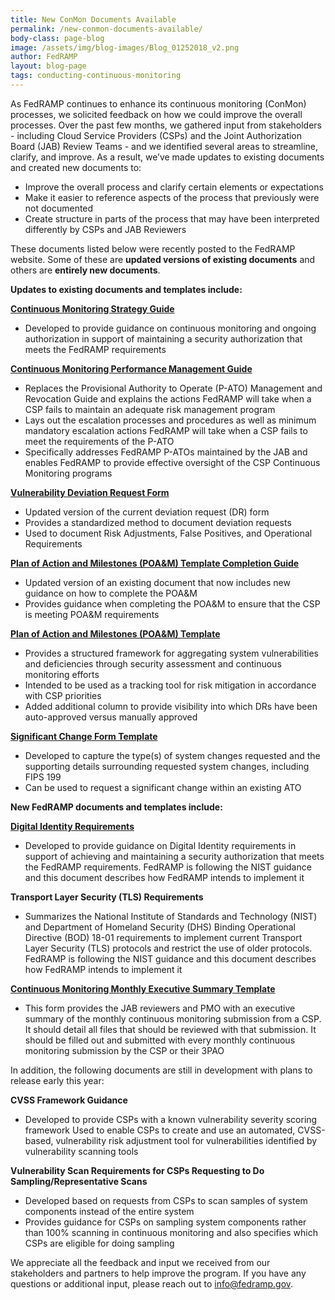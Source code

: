 ```yaml
---
title: New ConMon Documents Available 
permalink: /new-conmon-documents-available/
body-class: page-blog
image: /assets/img/blog-images/Blog_01252018_v2.png
author: FedRAMP
layout: blog-page
tags: conducting-continuous-monitoring
---
```

As FedRAMP continues to enhance its continuous monitoring (ConMon) processes, we solicited feedback on how we could improve the overall processes. Over the past few months, we gathered input from stakeholders - including Cloud Service Providers (CSPs) and the Joint Authorization Board (JAB) Review Teams - and we identified several areas to streamline, clarify, and improve. As a result, we’ve made updates to existing documents and created new documents to:

* Improve the overall process and clarify certain elements or expectations
* Make it easier to reference aspects of the process that previously were not documented
* Create structure in parts of the process that may have been interpreted differently by CSPs and JAB Reviewers

These documents listed below were recently posted to the FedRAMP website. Some of these are **updated versions of existing documents** and others are **entirely new documents**. 


**Updates to existing documents and templates include:**

**<a href="{{site.baseurl}}/assets/resources/documents/CSP_Continuous_Monitoring_Strategy_Guide.pdf">Continuous Monitoring Strategy Guide</a>**
* Developed to provide guidance on continuous monitoring and ongoing authorization in support of maintaining a security authorization that meets the FedRAMP requirements

**<a href="{{site.baseurl}}/assets/resources/documents/CSP_Continuous_Monitoring_Performance_Management_Guide.pdf">Continuous Monitoring Performance Management Guide</a>**
* Replaces the Provisional Authority to Operate (P-ATO) Management and Revocation Guide and explains the actions FedRAMP will take when a CSP fails to maintain an adequate risk management program
* Lays out the escalation processes and procedures as well as minimum mandatory escalation actions FedRAMP will take when a CSP fails to meet the requirements of the P-ATO
* Specifically addresses FedRAMP P-ATOs maintained by the JAB and enables FedRAMP to provide effective oversight of the CSP Continuous Monitoring programs

**<a href="{{site.baseurl}}/assets/resources/templates/FedRAMP-Vulnerability-Deviation-Request-Form.xlsx">Vulnerability Deviation Request Form</a>**
* Updated version of the current deviation request (DR) form
* Provides a standardized method to document deviation requests
* Used to document Risk Adjustments, False Positives, and Operational Requirements

**<a href="{{site.baseurl}}/assets/resources/documents/CSP_POAM_Template_Completion_Guide.pdf">Plan of Action and Milestones (POA&M) Template Completion Guide</a>**
* Updated version of an existing document that now includes new guidance on how to complete the POA&M
* Provides guidance when completing the POA&M to ensure that the CSP is meeting POA&M requirements

**<a href="{{site.baseurl}}/assets/resources/templates/FedRAMP-POAM-Template.xlsm">Plan of Action and Milestones (POA&M) Template</a>**
* Provides a structured framework for aggregating system vulnerabilities and deficiencies through security assessment and continuous monitoring efforts
* Intended to be used as a tracking tool for risk mitigation in accordance with CSP priorities
* Added additional column to provide visibility into which DRs have been auto-approved versus manually approved

**<a href="{{site.baseurl}}/assets/resources/templates/FedRAMP-Significant-Change-Form-Template.pdf">Significant Change Form Template</a>**
* Developed to capture the type(s) of system changes requested and the supporting details surrounding requested system changes, including FIPS 199
* Can be used to request a significant change within an existing ATO

**New FedRAMP documents and templates include:**

**<a href="{{site.baseurl}}/assets/resources/documents/CSP_Digital_Identity_Requirements.pdf">Digital Identity Requirements</a>**
* Developed to provide guidance on Digital Identity requirements in support of achieving and maintaining a security authorization that meets the FedRAMP requirements. FedRAMP is following the NIST guidance and this document describes how FedRAMP intends to implement it

**Transport Layer Security (TLS) Requirements**
* Summarizes the National Institute of Standards and Technology (NIST) and Department of Homeland Security (DHS) Binding Operational Directive (BOD) 18-01 requirements to implement current Transport Layer Security (TLS) protocols and restrict the use of older protocols. FedRAMP is following the NIST guidance and this document describes how FedRAMP intends to implement it

**<a href="{{site.baseurl}}/assets/resources/templates/FedRAMP-Continuous-Monitoring-Monthly-Executive-Summary-Template.xlsx">Continuous Monitoring Monthly Executive Summary Template</a>**
* This form provides the JAB reviewers and PMO with an executive summary of the monthly continuous monitoring submission from a CSP. It should detail all files that should be reviewed with that submission. It should be filled out and submitted with every monthly continuous monitoring submission by the CSP or their 3PAO

In addition, the following documents are still in development with plans to release early this year:

**CVSS Framework Guidance**
* Developed to provide CSPs with a known vulnerability severity scoring framework
Used to enable CSPs to create and use an automated, CVSS-based, vulnerability risk adjustment tool for vulnerabilities identified by vulnerability scanning tools

**Vulnerability Scan Requirements for CSPs Requesting to Do Sampling/Representative Scans**
* Developed based on requests from CSPs to scan samples of system components instead of the entire system
* Provides guidance for CSPs on sampling system components rather than 100% scanning in continuous monitoring and also specifies which CSPs are eligible for doing sampling

We appreciate all the feedback and input we received from our stakeholders and partners to help improve the program. If you have any questions or additional input, please reach out to info@fedramp.gov.
